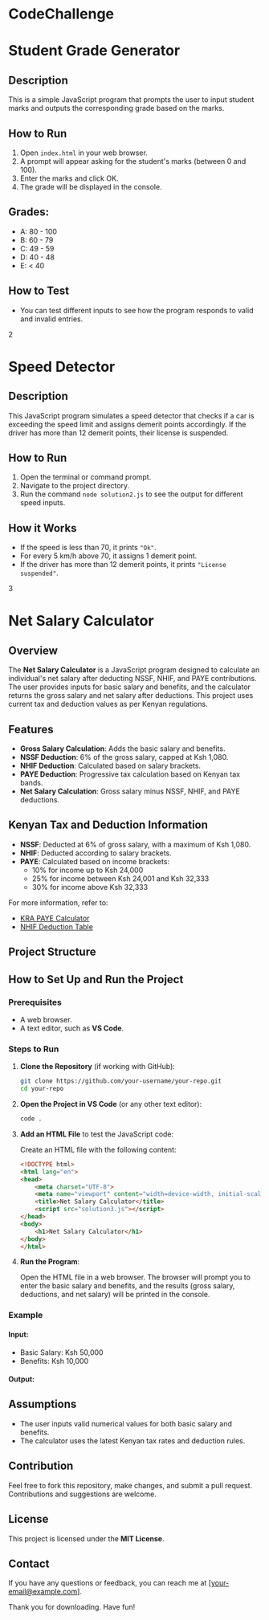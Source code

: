 # CodeChallenge
# Student Grade Generator

## Description
This is a simple JavaScript program that prompts the user to input student marks and outputs the corresponding grade based on the marks.

## How to Run
1. Open `index.html` in your web browser.
2. A prompt will appear asking for the student's marks (between 0 and 100).
3. Enter the marks and click OK.
4. The grade will be displayed in the console.

## Grades:
- A: 80 - 100
- B: 60 - 79
- C: 49 - 59
- D: 40 - 48
- E: < 40

## How to Test
- You can test different inputs to see how the program responds to valid and invalid entries.


2

# Speed Detector

## Description
This JavaScript program simulates a speed detector that checks if a car is exceeding the speed limit and assigns demerit points accordingly. If the driver has more than 12 demerit points, their license is suspended.

## How to Run
1. Open the terminal or command prompt.
2. Navigate to the project directory.
3. Run the command `node solution2.js` to see the output for different speed inputs.

## How it Works
- If the speed is less than 70, it prints `"Ok"`.
- For every 5 km/h above 70, it assigns 1 demerit point.
- If the driver has more than 12 demerit points, it prints `"License suspended"`.




3



# Net Salary Calculator

## Overview

The **Net Salary Calculator** is a JavaScript program designed to calculate an individual's net salary after deducting NSSF, NHIF, and PAYE contributions. The user provides inputs for basic salary and benefits, and the calculator returns the gross salary and net salary after deductions. This project uses current tax and deduction values as per Kenyan regulations.

## Features

- **Gross Salary Calculation**: Adds the basic salary and benefits.
- **NSSF Deduction**: 6% of the gross salary, capped at Ksh 1,080.
- **NHIF Deduction**: Calculated based on salary brackets.
- **PAYE Deduction**: Progressive tax calculation based on Kenyan tax bands.
- **Net Salary Calculation**: Gross salary minus NSSF, NHIF, and PAYE deductions.

## Kenyan Tax and Deduction Information

- **NSSF**: Deducted at 6% of gross salary, with a maximum of Ksh 1,080.
- **NHIF**: Deducted according to salary brackets.
- **PAYE**: Calculated based on income brackets:
    - 10% for income up to Ksh 24,000
    - 25% for income between Ksh 24,001 and Ksh 32,333
    - 30% for income above Ksh 32,333

For more information, refer to:
- [KRA PAYE Calculator](https://www.kra.go.ke/en/individual/calculate-tax/calculating-tax/paye)
- [NHIF Deduction Table](https://www.aren.co.ke/payroll/taxrates.htm)

## Project Structure


## How to Set Up and Run the Project

### Prerequisites

- A web browser.
- A text editor, such as **VS Code**.

### Steps to Run

1. **Clone the Repository** (if working with GitHub):

    ```bash
    git clone https://github.com/your-username/your-repo.git
    cd your-repo
    ```

2. **Open the Project in VS Code** (or any other text editor):

    ```bash
    code .
    ```

3. **Add an HTML File** to test the JavaScript code:

    Create an HTML file with the following content:

    ```html
    <!DOCTYPE html>
    <html lang="en">
    <head>
        <meta charset="UTF-8">
        <meta name="viewport" content="width=device-width, initial-scale=1.0">
        <title>Net Salary Calculator</title>
        <script src="solution3.js"></script>
    </head>
    <body>
        <h1>Net Salary Calculator</h1>
    </body>
    </html>
    ```

4. **Run the Program**:

    Open the HTML file in a web browser. The browser will prompt you to enter the basic salary and benefits, and the results (gross salary, deductions, and net salary) will be printed in the console.

### Example

#### Input:
- Basic Salary: Ksh 50,000
- Benefits: Ksh 10,000

#### Output:


## Assumptions

- The user inputs valid numerical values for both basic salary and benefits.
- The calculator uses the latest Kenyan tax rates and deduction rules.

## Contribution

Feel free to fork this repository, make changes, and submit a pull request. Contributions and suggestions are welcome.

## License

This project is licensed under the **MIT License**.

## Contact

If you have any questions or feedback, you can reach me at [your-email@example.com].

Thank you for downloading. Have fun!